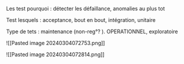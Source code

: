 Les test pourquoi : détecter les défaillance, anomalies au plus tot 

Test lesquels :  acceptance, bout en bout, intégration, unitaire

Type de tets : maintenance (non-reg°? ). OPERATIONNEL, exploratoire


![[Pasted image 20240304072753.png]]


![[Pasted image 20240304072814.png]]